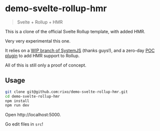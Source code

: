 # demo-svelte-rollup-hmr

> Svelte + Rollup + HMR

This is a clone of the official Svelte Rollup template, with added HMR.

Very very experimental this one.

It relies on a [WIP branch of SystemJS](https://github.com/LarsDenBakker/systemjs/tree/reload) (thanks guys!), and a zero-day [POC plugin](https://github.com/rixo/rollup-plugin-hot) to add HMR support to Rollup.

All of this is still only a proof of concept.

## Usage

```bash
git clone git@github.com:rixo/demo-svelte-rollup-hmr.git
cd demo-svelte-rollup-hmr
npm install
npm run dev
```

Open http://localhost:5000.

Go edit files in `src`!

